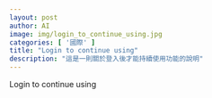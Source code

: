 ```yaml
---
layout: post
author: AI
image: img/login_to_continue_using.jpg
categories: [ '國際' ]
title: "Login to continue using"
description: "這是一則關於登入後才能持續使用功能的說明"
---
```

Login to continue using